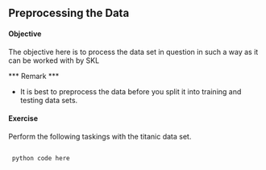
## Preprocessing the Data

#### Objective
The objective here is to process the data set in question in such a way as it can be worked with by SKL

*** Remark ***
* It is best to preprocess the data before you split it into training and testing data sets.

#### Exercise
Perform the following taskings with the titanic data set.
<pre><code>
 python code here
</code></pre>
